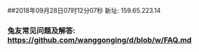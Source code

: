 ##2018年09月28日07时12分07秒 新址: 159.65.223.14
### 兔友常见问题及解答: https://github.com/wanggonging/d/blob/w/FAQ.md

